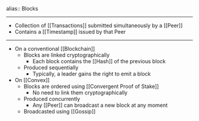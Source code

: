 alias:: Blocks

- ---
- Collection of [[Transactions]] submitted simultaneously by a [[Peer]]
- Contains a [[Timestamp]] issued by that Peer
- ---
- On a conventional [[Blockchain]]
	- Blocks are linked cryptographically
		- Each block contains the [[Hash]] of the previous block
	- Produced sequentially
		- Typically, a leader gains the right to emit a block
- On [[Convex]]
	- Blocks are ordered using [[Convergent Proof of Stake]]
		- No need to link them cryptographically
	- Produced concurrently
		- Any [[Peer]] can broadcast a new block at any moment
	- Broadcasted using [[Gossip]]